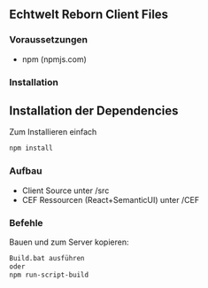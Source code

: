 ## Echtwelt Reborn Client Files

### Voraussetzungen
- npm (npmjs.com)

### Installation

## Installation der Dependencies

Zum Installieren einfach
```bash
npm install
```

### Aufbau

- Client Source unter /src
- CEF Ressourcen (React+SemanticUI) unter /CEF

### Befehle

Bauen und zum Server kopieren:

```bash
Build.bat ausführen
oder
npm run-script-build
```